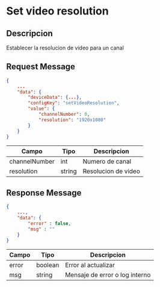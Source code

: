 # Set video resolution

## Descripcion

Establecer la resolucion de video para un canal

## Request Message

```json
{
    ...
    "data": {
        "deviceData": {...},
        "configKey": "setVideoResolution",
        "value": {
            "channelNumber": 0,
            "resolution": "1920x1080"
        }
    }
}
```

| Campo | Tipo | Descripcion |
| --- | --- | --- |
| channelNumber | int | Numero de canal |
| resolution | string | Resolucion de video |



## Response Message
```json
{
    ...,
    "data": {
        "error" : false,
        "msg" : ""
    }
}
```

| Campo | Tipo | Descripcion |
| --- | --- | --- |
| error | boolean | Error al actualizar |
| msg | string | Mensaje de error o log interno|